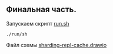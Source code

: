 ## Финальная часть.

Запускаем скрипт [run.sh](run.sh)

```shell
./run/sh
```

Файл схемы [sharding-repl-cache.drawio](sharding-repl-cache/sharding-repl-cache.drawio)